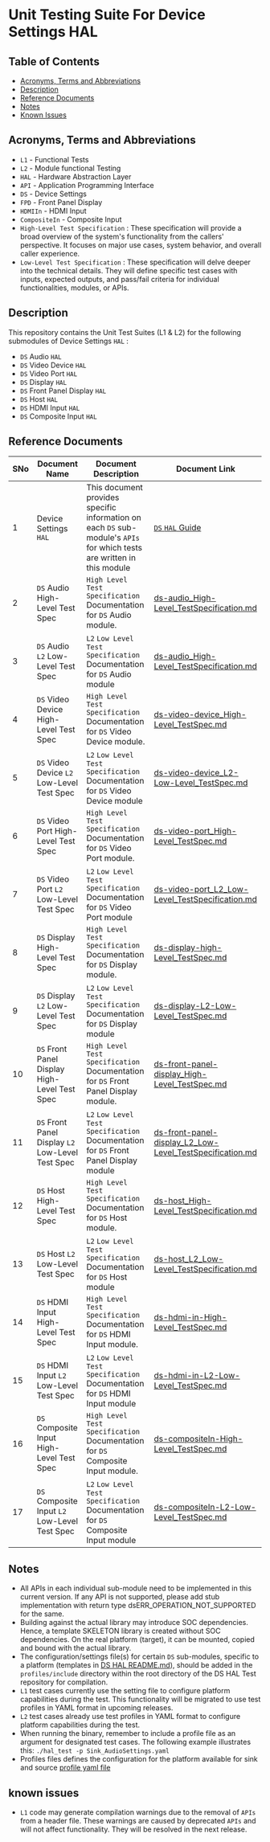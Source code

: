 # Unit Testing Suite For Device Settings HAL

## Table of Contents

- [Acronyms, Terms and Abbreviations](#acronyms-terms-and-abbreviations)
- [Description](#description)
- [Reference Documents](#reference-documents)
- [Notes](#notes)
- [Known Issues](#known-issues)

## Acronyms, Terms and Abbreviations

- `L1`  - Functional Tests
- `L2`  - Module functional Testing
- `HAL` - Hardware Abstraction Layer
- `API` - Application Programming Interface
- `DS`  - Device Settings
- `FPD` - Front Panel Display
- `HDMIIn` - HDMI Input
- `CompositeIn` - Composite Input
- `High-Level Test Specification` : These specification will provide a broad overview of the system's functionality from the callers' perspective. It focuses on major use cases, system behavior, and overall caller experience.
- `Low-Level Test Specification` : These specification will delve deeper into the technical details. They will define specific test cases with inputs, expected outputs, and pass/fail criteria for individual functionalities, modules, or APIs.

## Description

This repository contains the Unit Test Suites (L1 & L2) for the following submodules of Device Settings  `HAL` :

- `DS` Audio `HAL`
- `DS` Video Device `HAL`
- `DS` Video Port `HAL`
- `DS` Display `HAL`
- `DS` Front Panel Display `HAL`
- `DS` Host `HAL`
- `DS` HDMI Input `HAL`
- `DS` Composite Input `HAL`

## Reference Documents

|SNo|Document Name|Document Description|Document Link|
|---|-------------|--------------------|-------------|
|1|Device Settings `HAL`|This document provides specific information on each `DS` sub-module's `APIs` for which tests are written in this module|[`DS` `HAL` Guide](https://github.com/rdkcentral/rdk-halif-device_settings/blob/main/docs/pages/README.md)|
|2|`DS` Audio High-Level Test Spec |`High Level Test Specification` Documentation for `DS` Audio module.|[ds-audio_High-Level_TestSpecification.md]( docs/pages/ds-audio_High-Level_TestSpecification.md)|
|3|`DS` Audio `L2` Low-Level Test Spec |`L2` `Low Level Test Specification` Documentation for `DS` Audio module|[ds-audio_High-Level_TestSpecification.md]( docs/pages/ds-audio_L2_Low-Level_TestSpecification.md)|
|4|`DS` Video Device High-Level Test Spec |`High Level Test Specification` Documentation for `DS` Video Device module.|[ds-video-device_High-Level_TestSpec.md]( docs/pages/ds-video-device_High-Level_TestSpec.md)|
|5|`DS` Video Device `L2` Low-Level Test Spec |`L2` `Low Level Test Specification` Documentation for `DS` Video Device module|[ds-video-device_L2-Low-Level_TestSpec.md]( docs/pages/ds-video-device_L2-Low-Level_TestSpec.md)|
|6|`DS` Video Port High-Level Test Spec |`High Level Test Specification` Documentation for `DS` Video Port module.|[ds-video-port_High-Level_TestSpec.md]( docs/pages/ds-video-port_High-Level_TestSpec.md)|
|7|`DS` Video Port `L2` Low-Level Test Spec |`L2` `Low Level Test Specification` Documentation for `DS` Video Port module|[ds-video-port_L2_Low-Level_TestSpecification.md]( docs/pages/ds-video-port_L2_Low-Level_TestSpecification.md)|
|8|`DS` Display High-Level Test Spec |`High Level Test Specification` Documentation for `DS` Display module.|[ds-display-high-Level_TestSpec.md]( docs/pages/ds-display-high-Level_TestSpec.md)|
|9|`DS` Display `L2` Low-Level Test Spec |`L2` `Low Level Test Specification` Documentation for `DS` Display module|[ds-display-L2-Low-Level_TestSpec.md]( docs/pages/ds-display-L2-Low-Level_TestSpec.md)|
|10|`DS` Front Panel Display High-Level Test Spec |`High Level Test Specification` Documentation for `DS` Front Panel Display module.|[ds-front-panel-display_High-Level_TestSpec.md]( docs/pages/ds-front-panel-display_High-Level_TestSpec.md)|
|11|`DS` Front Panel Display `L2` Low-Level Test Spec |`L2` `Low Level Test Specification` Documentation for `DS` Front Panel Display module|[ds-front-panel-display_L2_Low-Level_TestSpecification.md]( docs/pages/ds-front-panel-display_L2_Low-Level_TestSpecification.md)|
|12|`DS` Host High-Level Test Spec |`High Level Test Specification` Documentation for `DS` Host module.|[ds-host_High-Level_TestSpecification.md]( docs/pages/ds-host_High-Level_TestSpecification.md)|
|13|`DS` Host `L2` Low-Level Test Spec |`L2` `Low Level Test Specification` Documentation for `DS` Host module|[ds-host_L2_Low-Level_TestSpecification.md]( docs/pages/ds-host_L2_Low-Level_TestSpecification.md)|
|14|`DS` HDMI Input High-Level Test Spec |`High Level Test Specification` Documentation for `DS` HDMI Input module.|[ds-hdmi-in-High-Level_TestSpec.md]( docs/pages/ds-hdmi-in-High-Level_TestSpec.md)|
|15|`DS` HDMI Input `L2` Low-Level Test Spec |`L2` `Low Level Test Specification` Documentation for `DS` HDMI Input module|[ds-hdmi-in-L2-Low-Level_TestSpec.md]( docs/pages/ds-hdmi-in-L2-Low-Level_TestSpec.md)|
|16|`DS` Composite Input High-Level Test Spec |`High Level Test Specification` Documentation for `DS` Composite Input module.|[ds-compositeIn-High-Level_TestSpec.md]( docs/pages/ds-compositeIn-High-Level_TestSpec.md)|
|17|`DS` Composite Input `L2` Low-Level Test Spec |`L2` `Low Level Test Specification` Documentation for `DS` Composite Input module|[ds-compositeIn-L2-Low-Level_TestSpec.md]( docs/pages/ds-compositeIn-L2-Low-Level_TestSpec.md)|

## Notes

- All APIs in each individual sub-module need to be implemented in this current version. If any API is not supported, please add stub implementation with return type dsERR_OPERATION_NOT_SUPPORTED for the same.
- Building against the actual library may introduce SOC dependencies. Hence, a template SKELETON library is created without SOC dependencies. On the real platform (target), it can be mounted, copied and bound with the actual library.
- The configuration/settings file(s) for certain `DS` sub-modules, specific to a platform (templates in [DS HAL README.md](https://github.com/rdkcentral/rdk-halif-device_settings/blob/main/docs/pages/README.md "DS HAL README.md")), should be added in the `profiles/include` directory within the root directory of the DS HAL Test repository for compilation.
- `L1` test cases currently use the setting file to configure platform capabilities during the test. This functionality will be migrated to use test profiles in YAML format in upcoming releases.
- `L2` test cases already use test profiles in YAML format to configure platform capabilities during the test.
- When running the binary, remember to include a profile file as an argument for designated test cases. The following example illustrates this: `./hal_test -p Sink_AudioSettings.yaml`
- Profiles files defines the configuration for the platform available for sink and source [profile yaml file](./profiles/)

## known issues

- `L1` code may generate compilation warnings due to the removal of `APIs` from a header file. These warnings are caused by deprecated `APIs` and will not affect functionality. They will be resolved in the next release.
